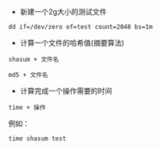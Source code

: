 - 新建一个2g大小的测试文件
```
dd if=/dev/zero of=test count=2048 bs=1m
```
- 计算一个文件的哈希值(摘要算法)
```
shasum + 文件名
```
```
md5 + 文件名
```
- 计算完成一个操作需要的时间
```
time + 操作
```
例如：
```
time shasum test
```
